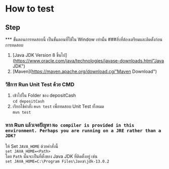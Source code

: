 How to test
======
Step
-----
*** ขั้นตอนการทดสอบนี้ เป็นขั้นตอนที่ใช้ใน Window เท่านั้น 
###สิ่งที่ต้องเตรียมและติดตั้งก่อนการทดสอบ
1. [Java JDK Version 8 ขึ้นไป](https://www.oracle.com/java/technologies/javase-downloads.html"Java JDK")
2. [Maven](https://maven.apache.org/download.cgi"Maven Download")
### วิธีการ Run Unit Test ด้วย CMD
1. เข้าไปใน Folder ของ depositCash  
```cd depositCash```
2. เรียกใช้คำสั่ง ```mvn test``` เพื่อทดสอบ Unit Test ทั้งหมด  
```mvn test```
### หาก Run แล้วเจอปัญหา ```No compiler is provided in this environment. Perhaps you are running on a JRE rather than a JDK?```
ให้ Set ```JAVA_HOME``` ด้วยคำสั่งนี้  
```set JAVA_HOME=<Path>```  
โดย ```Path``` นั้นจะเป็นที่ตั้งของ Java JDK ที่ติดตั้งอยู่ เช่น  
```set JAVA_HOME=C:\Program Files\Java\jdk-13.0.2```
                       
